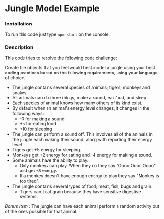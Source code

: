# Jungle Model Example

### Installation

To run this code just type `npm start` on the console.

### Description

This code tries to resolve the following code challenge:

Create the objects that you feel would best model a jungle using your best coding practices based on the following requirements, using your language of choice.
- The jungle contains several species of animals; tigers, monkeys and snakes.
- All animals can do three things, make a sound, eat food, and sleep.
- Each species of animal knows how many others of its kind exist.
- By default when an animal¹s energy level changes, it changes in the following ways:
    - -3 for making a sound
    - +5 for eating food
    - +10 for sleeping
- The jungle can perform a sound off. This involves all of the animals in the jungle each making their sound, along with reporting their energy level.
- Tigers get +5 energy for sleeping.
- Monkeys get +2 energy for eating and -4 energy for making a sound.
- Some animals have the ability to play.
    - Only monkeys can play. When they do they say "Oooo Oooo Oooo" and get -8 energy. 
    - If a monkey doesn't have enough energy to play they say "Monkey is too tired".
- The jungle contains several types of food; meat, fish, bugs and grain.
    - Tigers can't eat grain because they have sensitive digestive systems.

*Bonus Item* : The jungle can have each animal perform a random activity out of the ones possible for that animal.
